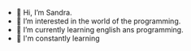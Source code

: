 - 👋 Hi, I’m Sandra.
- 👀 I’m interested in the world of the programming.
- 🌱 I’m currently learning english ans programming.
- 💞️ I'm constantly learning

